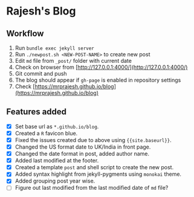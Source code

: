 # Rajesh's Blog

## Workflow

1. Run `bundle exec jekyll server`
2. Run `./newpost.sh <NEW-POST-NAME>` to create new post
3. Edit `md` file from `_post/` folder with current date
4. Check on browser from [http://127.0.0.1:4000/](http://127.0.0.1:4000/)
5. Git commit and push
7. The blog should appear if `gh-page` is enabled in repository settings
8. Check [https://mrprajesh.github.io/blog](https://mrprajesh.github.io/blog)



## Features added

- [x] Set base url as `*.github.io/blog`.
- [x] Created a `R` favicon blue.
- [x] Fixed the issues created due to above using `{{site.baseurl}}`.
- [x] Changed the US format date to UK/India in front page.
- [x] Changed the date format in post, added author name.
- [x] Added last modified at the footer.
- [x] Created a template `post` and shell script to create the new post.
- [x] Added syntax highlight from jekyll-pygments using `monokai` theme.
- [x] Added grouping post year wise.
- [ ] Figure out last modified from the last modified date of `md` file?
